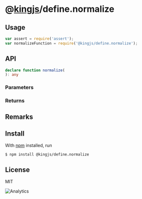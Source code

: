 # @[kingjs](https://www.npmjs.com/package/kingjs)/define.normalize
## Usage
```js
var assert = require('assert');
var normalizeFunction = require('@kingjs/define.normalize');
```
## API
```ts
declare function normalize(
): any
```
### Parameters
### Returns
## Remarks
## Install
With [npm](https://npmjs.org/) installed, run
```
$ npm install @kingjs/define.normalize
```
## License
MIT

![Analytics](https://analytics.kingjs.net/define.normalize)